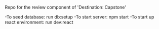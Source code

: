 Repo for the review component of 'Destination: Capstone'

-To seed database: run db:setup
-To start server: npm start
-To start up react environment: run dev:react

